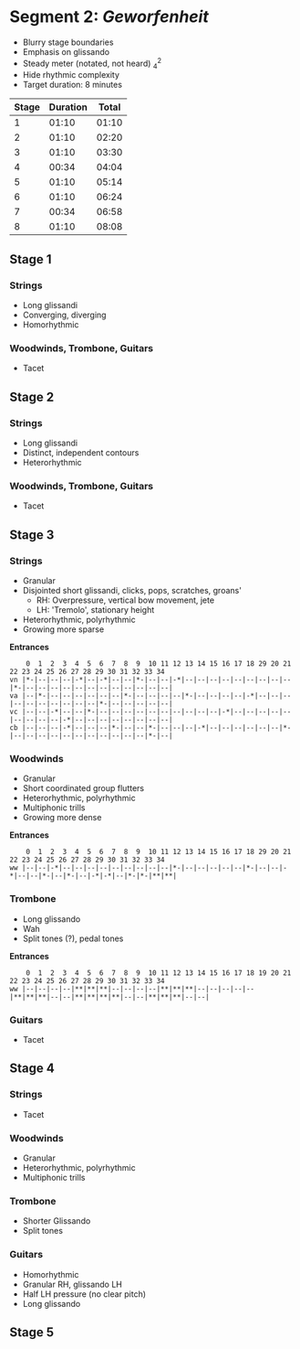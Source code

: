 # Segment 2: *Geworfenheit*
* Blurry stage boundaries
* Emphasis on glissando
* Steady meter (notated, not heard) $^2_4$
* Hide rhythmic complexity
* Target duration: 8 minutes

Stage | Duration | Total
------|----------|------
| 1 | 01:10 | 01:10 |
| 2 | 01:10 | 02:20 |
| 3 | 01:10 | 03:30 |
| 4 | 00:34 | 04:04 |
| 5 | 01:10 | 05:14 |
| 6 | 01:10 | 06:24 |
| 7 | 00:34 | 06:58 |
| 8 | 01:10 | 08:08 |


## Stage 1
### Strings
* Long glissandi
* Converging, diverging
* Homorhythmic

### Woodwinds, Trombone, Guitars
* Tacet

## Stage 2
### Strings
* Long glissandi
* Distinct, independent contours
* Heterorhythmic

### Woodwinds, Trombone, Guitars
* Tacet

## Stage 3
### Strings
* Granular
* Disjointed short glissandi, clicks, pops, scratches, groans'
  * RH: Overpressure, vertical bow movement, jete
  * LH: 'Tremolo', stationary height
* Heterorhythmic, polyrhythmic
* Growing more sparse

**Entrances**

```
    0  1  2  3  4  5  6  7  8  9  10 11 12 13 14 15 16 17 18 29 20 21 22 23 24 25 26 27 28 29 30 31 32 33 34
vn |*-|--|--|--|-*|--|-*|--|--|*-|--|--|-*|--|--|--|--|--|--|--|--|--|*-|--|--|--|--|--|--|--|--|--|--|--|--|
va |--|*-|--|--|--|--|--|--|*-|--|--|--|--|*-|--|--|--|--|-*|--|--|--|--|--|--|--|--|--|--|*-|--|--|--|--|--|
vc |--|--|-*|--|--|*-|--|--|--|--|--|--|--|--|--|--|-*|--|--|--|--|--|--|--|--|--|-*|--|--|--|--|--|--|--|--|
cb |--|--|--|-*|--|--|--|*-|--|--|*-|--|--|--|-*|--|--|--|--|--|--|*-|--|--|--|--|--|--|--|--|--|--|--|*-|--|
```

### Woodwinds
* Granular
* Short coordinated group flutters
* Heterorhythmic, polyrhythmic
* Multiphonic trills
* Growing more dense

**Entrances**
```
    0  1  2  3  4  5  6  7  8  9  10 11 12 13 14 15 16 17 18 29 20 21 22 23 24 25 26 27 28 29 30 31 32 33 34
ww |--|--|-*|--|--|--|--|--|--|--|--|--|*-|--|--|--|--|--|*-|--|--|-*|--|--|*-|--|*-|--|-*|-*|--|*-|*-|**|**|
```

### Trombone
* Long glissando
* Wah
* Split tones (?), pedal tones

**Entrances**
```
    0  1  2  3  4  5  6  7  8  9  10 11 12 13 14 15 16 17 18 19 20 21 22 23 24 25 26 27 28 29 30 31 32 33 34
ww |--|--|--|--|**|**|**|--|--|--|--|**|**|**|--|--|--|--|--|**|**|**|--|--|**|**|**|**|--|--|**|**|**|--|--|
```

### Guitars
* Tacet

## Stage 4
### Strings
* Tacet

### Woodwinds
* Granular
* Heterorhythmic, polyrhythmic
* Multiphonic trills

### Trombone
* Shorter Glissando
* Split tones

### Guitars
* Homorhythmic
* Granular RH, glissando LH
* Half LH pressure (no clear pitch)
* Long glissando

## Stage 5
